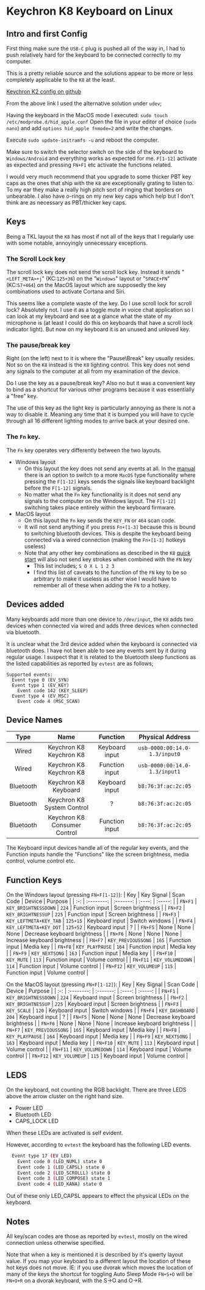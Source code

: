 # Keychron K8 Keyboard on Linux

## Intro and first Config

First thing make sure the `USB-C` plug is pushed all of the way in, I had to push relatively hard for the keyboard to be connected correctly to my computer.

This is a pretty reliable source and the solutions appear to be more or less completely applicable to the `K8` at the least.

[Keychron K2 config on github](https://github.com/Kurgol/keychron/blob/master/k2.md)

From the above link I used the alternative solution under `udev`;

Having the keyboard in the MacOS mode I executed:
`sudo touch /etc/modprobe.d/hid_apple.conf`
Open the file in your editor of choice (`sudo nano`) and add `options hid_apple fnmode=2` and write the changes.

Execute `sudo update-initramfs -u` and reboot the computer.

Make sure to switch the selector switch on the side of the keyboard to `Windows/Android` and everything works as expected for me. `F[1-12]` activate as expected and pressing `FN+F1` etc activate the functions related.

I would very much recommend that you upgrade to some thicker PBT key caps as the ones that ship with the `K8` are exceptionally grating to listen to. To my ear they make a really high pitch sort of ringing that borders on unbearable. I also have o-rings on my new key caps which help but I don't think are as necessary as PBT/thicker key caps.

## Keys
Being a TKL layout the `K8` has most if not all of the keys that I regularly use with some notable, annoyingly unnecessary exceptions.

### The Scroll Lock key
The scroll lock key does not send the scroll lock key. Instead it sends "`<LEFT_META>+j`" (KC:`125+36`) on the "`Windows`" layout or "`SPACE+FN`" (KC:`57+464`)  on the MacOS layout which are supposedly the key combinations used to activate Cortana and Siri. 

This seems like a complete waste of the key. Do I use scroll lock for scroll lock? Absolutely not. I use it as a toggle mute in voice chat application so I can look at my keyboard and see at a glance what the state of my microphone is (at least I could do this on keyboards that have a scroll lock indicator light). But now on my keyboard it is an unused and unloved key.

### The pause/break key
Right (on the left) next to it is where the "Pause\Break" key usually resides. Not so on the `K8` instead is the `K8` lighting control. This key does not send any signals to the computer at all from my examination of the device. 

Do I use the key as a pause/break key? Also no but it was a convenient key to bind as a shortcut for various other programs because it was essentially a "free" key. 

The use of this key as the light key is particularly annoying as there is not a way to disable it. Meaning any time that it is bumped you will have to cycle through all 16 different lighting modes to arrive back at your desired one.

### The `Fn` key. 
The `Fn` key operates very differently between the two layouts.

- Windows layout
    + On this layout the key does not send any events at all. In the [manual](https://www.keychron.com/pages/k8-keyboard-user-manual) there is an option to switch to a more `MacOS` type functionality where pressing the `F[1-12]` keys sends the signals like keyboard backlight before the `F[1-12]` signals.
    + No matter what the `Fn` key functionality is it does not send any signals to the computer on the Windows layout. The `F[1-12]` switching takes place entirely within the keyboard firmware.
- MacOS layout
    + On this layout the `Fn` key sends the `KEY_FN` or `464` scan code.
    + It will not send anything if you press `Fn+[1-3]` because this is bound to switching bluetooth devices. This is despite the keyboard being connected via a wired connection (making the `Fn+[1-3]` hotkeys useless)
    + Note that any other key combinations as described in the `K8` [quick start](https://cdn.shopify.com/s/files/1/0059/0630/1017/files/K8_QSD-1.jpg?v=1596771405) will also not send key strokes when combined with the `FN` key
        * This list includes; `S O X L 1 2 3`
        * I find this list of caveats to the function of the `FN` key to be so arbitrary to make it useless as other wise I would have to remember all of these when adding the `FN` to a hotkey.

## Devices added
Many keyboards add more than one device to `/dev/input`, the `K8` adds two devices when connected via wired and adds three devices when connected via bluetooth.

It is unclear what the 3rd device added when the keyboard is connected via bluetooth does. I have not been able to see any events sent by it during regular usage. I suspect that it is related to the bluetooth sleep functions as the listed capabilities as reported by `evtest` are as follows;
```
Supported events:
  Event type 0 (EV_SYN)
  Event type 1 (EV_KEY)
    Event code 142 (KEY_SLEEP)
  Event type 4 (EV_MSC)
    Event code 4 (MSC_SCAN)
```

## Device Names

| Type | Name | Function | Physical Address |
| :--: | :--: | :------: | :--------------: |
| Wired | Keychron K8 Keychron K8 | Keyboard input | `usb-0000:00:14.0-1.3/input0` |
| Wired | Keychron K8 Keychron K8 | Function input | `usb-0000:00:14.0-1.3/input1` |
| Bluetooth | Keychron K8 Keyboard | Keyboard input | `b8:76:3f:ac:2c:05` |
| Bluetooth | Keychron K8 System Control | ? | `b8:76:3f:ac:2c:05` |
| Bluetooth | Keychron K8 Consumer Control | Function input | `b8:76:3f:ac:2c:05` |

The Keyboard input devices handle all of the regular key events, and the Function inputs handle the "Functions" like the screen brightness, media control, volume control etc.  


## Function Keys
On the Windows layout (pressing `FN+F[1-12]`):
| Key | Key Signal | Scan Code | Device | Purpose |
| :-: | :--------: | :-------: | :----: | :-----: |
| `FN+F1` | `KEY_BRIGHTNESSDOWN` | `224` | Function input | Screen brightness |
| `FN+F2` | `KEY_BRIGHTNESSUP` | `225` | Function input | Screen brightness |
| `FN+F3` | `KEY_LEFTMETA+KEY_TAB` | `125+15` | Keyboard input | Switch windows |
| `FN+F4` | `KEY_LEFTMETA+KEY_DOT` | `125+52` | Keyboard input | ? |
| `FN+F5` | None | None | None | Decrease keyboard brightness |
| `FN+F6` | None | None | None | Increase keyboard brightness |
| `FN+F7` | `KEY_PREVIOUSSONG` | `165` | Function input | Media key |
| `FN+F8` | `KEY_PLAYPAUSE` | `164` | Function input | Media key |
| `FN+F9` | `KEY_NEXTSONG` | `163` | Function input | Media key |
| `FN+F10` | `KEY_MUTE` | `113` | Function input | Volume control |
| `FN+F11` | `KEY_VOLUMEDOWN` | `114` | Function input | Volume control |
| `FN+F12` | `KEY_VOLUMEUP` | `115` | Function input | Volume control |

On the MacOS layout (pressing `FN+F[1-12]`):
| Key | Key Signal | Scan Code | Device | Purpose |
| :-: | :--------: | :-------: | :----: | :-----: |
| `FN+F1` | `KEY_BRIGHTNESSDOWN` | `224` | Keyboard input | Screen brightness |
| `FN+F2` | `KEY_BRIGHTNESSUP` | `225` | Keyboard input | Screen brightness |
| `FN+F3` | `KEY_SCALE` | `120` | Keyboard input | Switch windows |
| `FN+F4` | `KEY_DASHBOARD` | `204` | Keyboard input | ? |
| `FN+F5` | None | None | None | Decrease keyboard brightness |
| `FN+F6` | None | None | None | Increase keyboard brightness |
| `FN+F7` | `KEY_PREVIOUSSONG` | `165` | Keyboard input | Media key |
| `FN+F8` | `KEY_PLAYPAUSE` | `164` | Keyboard input | Media key |
| `FN+F9` | `KEY_NEXTSONG` | `163` | Keyboard input | Media key |
| `FN+F10` | `KEY_MUTE` | `113` | Keyboard input | Volume control |
| `FN+F11` | `KEY_VOLUMEDOWN` | `114` | Keyboard input | Volume control |
| `FN+F12` | `KEY_VOLUMEUP` | `115` | Keyboard input | Volume control |



## LEDS
On the keyboard, not counting the RGB backlight. There are three LEDS above the arrow cluster on the right hand size.
- Power LED
- Bluetooth LED
- CAPS_LOCK LED

When these LEDs are activated is self evident.

However, according to `evtest` the keyboard has the following LED events. 

```bash
  Event type 17 (EV_LED)
    Event code 0 (LED_NUML) state 0
    Event code 1 (LED_CAPSL) state 0
    Event code 2 (LED_SCROLLL) state 0
    Event code 3 (LED_COMPOSE) state 1
    Event code 4 (LED_KANA) state 0
```

Out of these only LED_CAPSL appears to effect the physical LEDs on the keyboard.

## Notes
All key/scan codes are those as reported by `evtest`, mostly on the wired connection unless otherwise specified.

Note that when a key is mentioned it is described by it's qwerty layout value. If you map your keyboard to a different layout the location of these hot keys does not move. IE: if you use dvorak which moves the location of many of the keys the shortcut for toggling Auto Sleep Mode `FN+S+O` will be `FN+O+R` on a dvorak keyboard, with the S->O and O->R. 
